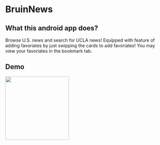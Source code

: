 # BruinNews
## What this android app does?
Browse U.S. news and search for UCLA news! Equipped with feature of adding favoriates by just swipping the cards to add favoriates!
You may view your favoriates in the bookmark tab. 

## Demo
<img src="bruinnews_demo.gif" width="200">

